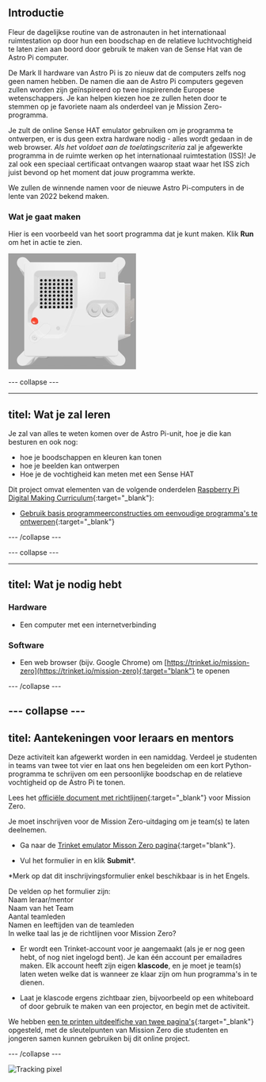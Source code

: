 ## Introductie

Fleur de dagelijkse routine van de astronauten in het internationaal ruimtestation op door hun een boodschap en de relatieve luchtvochtigheid te laten zien aan boord door gebruik te maken van de Sense Hat van de Astro Pi computer.

De Mark II hardware van Astro Pi is zo nieuw dat de computers zelfs nog geen namen hebben. De namen die aan de Astro Pi computers gegeven zullen worden zijn geïnspireerd op twee inspirerende Europese wetenschappers. Je kan helpen kiezen hoe ze zullen heten door te stemmen op je favoriete naam als onderdeel van je Mission Zero-programma.

Je zult de online Sense HAT emulator gebruiken om je programma te ontwerpen, er is dus geen extra hardware nodig - alles wordt gedaan in de web browser. *Als het voldoet aan de toelatingscriteria* zal je afgewerkte programma in de ruimte werken op het internationaal ruimtestation (ISS)! Je zal ook een speciaal certificaat ontvangen waarop staat waar het ISS zich juist bevond op het moment dat jouw programma werkte.

We zullen de winnende namen voor de nieuwe Astro Pi-computers in de lente van 2022 bekend maken.


### Wat je gaat maken

Hier is een voorbeeld van het soort programma dat je kunt maken. Klik **Run** om het in actie te zien.

![De Trinket Sense HAT emulator die een proefprogramma laat werken dat de vochtigheidswaarde over de LED-matrix laat scrollen en daarna een beeld van een vis toont](images/M0_4.gif)


--- collapse ---



---
titel: Wat je zal leren
---

Je zal van alles te weten komen over de Astro Pi-unit, hoe je die kan besturen en ook nog:
+ hoe je boodschappen en kleuren kan tonen
+ hoe je beelden kan ontwerpen
+ Hoe je de vochtigheid kan meten met een Sense HAT

Dit project omvat elementen van de volgende onderdelen [Raspberry Pi Digital Making Curriculum](http://rpf.io/curriculum){:target="_blank"}:

+ [Gebruik basis programmeerconstructies om eenvoudige programma's te ontwerpen](https://curriculum.raspberrypi.org/programming/creator/){:target="_blank"}

--- /collapse ---

--- collapse ---

---
titel: Wat je nodig hebt
---

### Hardware

+ Een computer met een internetverbinding

### Software

+ Een web browser (bijv. Google Chrome) om [https://trinket.io/mission-zero](https://trinket.io/mission-zero){:target="blank"} te openen

--- /collapse ---

--- collapse ---
---
titel: Aantekeningen voor leraars en mentors
---


Deze activiteit kan afgewerkt worden in een namiddag. Verdeel je studenten in teams van twee tot vier en laat ons hen begeleiden om een kort Python-programma te schrijven om een persoonlijke boodschap en de relatieve vochtigheid op de Astro Pi te tonen.

Lees het [officiële document met richtlijnen](https://astro-pi.org/wp-content/uploads/2018/09/Astro_Pi_Mission_Zero_Guidelines_2018_19_V12_pages.pdf){:target="_blank"} voor Mission Zero.

Je moet inschrijven voor de Mission Zero-uitdaging om je team(s) te laten deelnemen.

+ Ga naar de [Trinket emulator Misson Zero pagina](https://trinket.io/mission-zero){:target="blank"}.

+ Vul het formulier in en klik **Submit**\*.

\*Merk op dat dit inschrijvingsformulier enkel beschikbaar is in het Engels.

De velden op het formulier zijn:  
Naam leraar/mentor   
Naam van het Team  
Aantal teamleden  
Namen en leeftijden van de teamleden  
In welke taal las je de richtlijnen voor Mission Zero?

+ Er wordt een Trinket-account voor je aangemaakt (als je er nog geen hebt, of nog niet ingelogd bent). Je kan één account per emailadres maken. Elk account heeft zijn eigen **klascode**, en je moet je team(s) laten weten welke dat is wanneer ze klaar zijn om hun programma's in te dienen.

+ Laat je klascode ergens zichtbaar zien, bijvoorbeeld op een whiteboard of door gebruik te maken van een projector, en begin met de activiteit.

 We hebben [een te printen uitdeelfiche van twee pagina's](https://astro-pi.org/astro_pi_mission_zero_project_print_out_v10_print/){:target="_blank"} opgesteld, met de sleutelpunten van Mission Zero die studenten en jongeren samen kunnen gebruiken bij dit online project.

--- /collapse ---

![Tracking pixel](https://code.org/api/hour/begin_raspberrypi_astropi.png)
